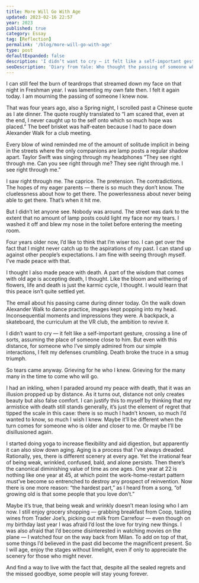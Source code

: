 ```yaml
---
title: More Will Go With Age
updated: 2023-02-16 22:57
year: 2023
published: true
category: Essay
tag: [Reflection]
permalink: '/blog/more-will-go-with-age'
type: post
defaultExpanded: false
description: 'I didn’t want to cry — it felt like a self-important gesture, crossing a line of sorts, assuming the place of someone close to him. But even with this distance, for someone who I’ve simply admired from our simple interactions, I felt my defenses crumbling. Death broke the truce in a smug triumph.'
seoDescription: 'Diary from Yale: Who thought the passing of someone who is more like a stranger than a dear friend can do so much to me. In mourning, I contemplate about my personal battle and peace with death.'
---
```


I can still feel the burn of teardrops that streamed down my face on that night in Freshman year. I was lamenting my own fate then. I felt it again today. I am mourning the passing of someone I knew now.

That was four years ago, also a Spring night, I scrolled past a Chinese quote as I ate dinner. The quote roughly translated to “I am scared that, even at the end, I never caught up to the self onto which so much hope was placed.” The beef brisket was half-eaten because I had to pace down Alexander Walk for a club meeting.

Every blow of wind reminded me of the amount of solitude implicit in being in the streets where the only companions are lamp posts a regular shadow apart. Taylor Swift was singing through my headphones “They see right through me. Can you see right through me? They see right through me. I see right through me.”

I saw right through me. The caprice. The pretension. The contradictions. The hopes of my eager parents — there is so much they don’t know. The cluelessness about how to get there. The powerlessness about never being able to get there. That’s when it hit me.

But I didn’t let anyone see. Nobody was around. The street was dark to the extent that no amount of lamp posts could light my face nor my tears. I washed it off and blew my nose in the toilet before entering the meeting room.

Four years older now, I’d like to think that I’m wiser too. I can get over the fact that I might never catch up to the aspirations of my past. I can stand up against other people’s expectations. I am fine with seeing through myself. I’ve made peace with that.

I thought I also made peace with death. A part of the wisdom that comes with old age is accepting death, I thought. Like the bloom and withering of flowers, life and death is just the karmic cycle, I thought. I would learn that this peace isn’t quite settled yet.

The email about his passing came during dinner today. On the walk down Alexander Walk to dance practice, images kept popping into my head. Inconsequential moments and impressions they were. A backpack, a skateboard, the curriculum at the VR club, the ambition to revive it.

I didn’t want to cry — it felt like a self-important gesture, crossing a line of sorts, assuming the place of someone close to him. But even with this distance, for someone who I’ve simply admired from our simple interactions, I felt my defenses crumbling. Death broke the truce in a smug triumph.

So tears came anyway. Grieving for he who I knew. Grieving for the many many in the time to come who will go.

I had an inkling, when I paraded around my peace with death, that it was an illusion propped up by distance. As it turns out, distance not only creates beauty but also false comfort. I can justify this to myself by thinking that my armistice with death still stands generally, it’s just the element of regret that tipped the scale in this case: there is so much I hadn’t known, so much I’d wanted to know, so much I wish I knew. Maybe it’ll be different when the turn comes for someone who is older and closer to me. Or maybe I’ll be disillusioned again.

I started doing yoga to increase flexibility and aid digestion, but apparently it can also slow down aging. Aging is a process that I've always dreaded. Rationally, yes, there is different scenery at every age. Yet the irrational fear of being weak, wrinkled, confused, bald, and alone persists. Then there’s the canonical diminishing value of time as one ages. One year at 22 is nothing like one year at 45, at which point the work-home-restart pattern must’ve become so entrenched to destroy any prospect of reinvention. Now there is one more reason: “the hardest part,” as I heard from a song, “of growing old is that some people that you love don’t.”

Maybe it’s true, that being weak and wrinkly doesn’t mean losing who I am now. I still enjoy grocery shopping — grabbing breakfast from Coop, tasting wines from Trader Joe’s, picking out milk from Carrefour — even though on my birthday last year I was afraid I’d lost the love for trying new things. I was also afraid that I’d become disinterested in watching movies on the plane — I watched four on the way back from Milan. To add on top of that, some things I’d believed in the past did become the magnificent present. So I will age, enjoy the stages without limelight, even if only to appreciate the scenery for those who might never.

And find a way to live with the fact that, despite all the sealed regrets and the missed goodbye, some people will stay young forever.
